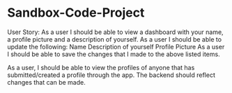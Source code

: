 # Sandbox-Code-Project


User Story:
As a user I should be able to view a dashboard with your name, a profile picture and a description of yourself.
As a user I should be able to update the following:
	Name
	Description of yourself
	Profile Picture
As a user I should be able to save the changes that I made to the above listed items.

As a user, I should be able to view the profiles of anyone that has submitted/created a profile through the app.
The backend should reflect changes that can be made.
